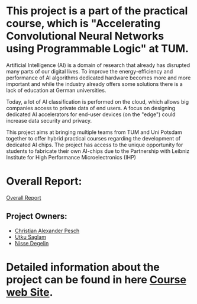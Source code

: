# This project is a part of the practical course, which is "Accelerating Convolutional Neural Networks using Programmable Logic" at TUM.
Artificial Intelligence (AI) is a domain of research that already has disrupted many parts of our digital lives. To improve the energy-efficiency and performance of AI algorithms dedicated hardware becomes more and more important and while the industry already offers some solutions there is a lack of education at German universities.

Today, a lot of AI classification is performed on the cloud, which allows big companies access to private data of end users. A focus on designing dedicated AI accelerators for end-user devices (on the "edge") could increase data security and privacy.

This project aims at bringing multiple teams from TUM and Uni Potsdam together to offer hybrid practical courses regarding the development of dedicated AI chips. The project has access to the unique opportunity for students to fabricate their own AI-chips due to the Partnership with Leibniz Institute for High Performance Microelectronics (IHP)

# Overall Report:
[Overall Report](acc_report.pdf)


## Project Owners:
- [Christian Alexander Pesch](https://github.com/TheWreckTUM)
- [Utku Saglam](https://github.com/utkusaglm)
- [Nisse Degelin](https://github.com/nickatillinois)
# Detailed information about the project can be found in here [Course web Site](https://www.ce.cit.tum.de/caps/lehre/ss23/praktika/accelerating-convolutional-neural-networks-using-programmable-logic/).